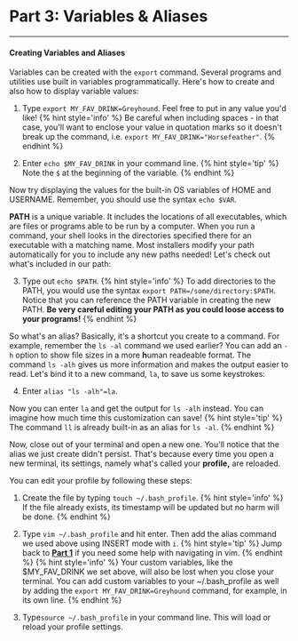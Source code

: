 # Part 3: Variables & Aliases

---

#### Creating Variables and Aliases

Variables can be created with the `export` command. Several programs and utilities use built in variables programmatically. Here's how to create and also how to display variable values:

1. Type `export MY_FAV_DRINK=Greyhound`. Feel free to put in any value you'd like!
    {% hint style='info' %}
Be careful when including spaces - in that case, you'll want to enclose your value in quotation marks so it doesn't break up the command, i.e. `export MY_FAV_DRINK="Horsefeather"`.
    {% endhint %}

2. Enter `echo $MY_FAV_DRINK` in your command line.
    {% hint style='tip' %}
Note the `$` at the beginning of the variable.
    {% endhint %}

  Now try displaying the values for the built-in OS variables of HOME and USERNAME. Remember, you should use the syntax `echo $VAR`.

  **PATH** is a unique variable. It includes the locations of all executables, which are files or programs able to be run by a computer. When you run a command, your shell looks in the directories specified there for an executable with a matching name. Most installers modify your path automatically for you to include any new paths needed! Let's check out what's included in our path:

3. Type out `echo $PATH`.
    {% hint style='info' %}
To add directories to the PATH, you would use the syntax `export PATH=/some/directory:$PATH`. Notice that you can reference the PATH variable in creating the new PATH. **Be very careful editing your PATH as you could loose access to your programs!**
    {% endhint %}

  So what's an alias? Basically, it's a shortcut you create to a command. For example, remember the `ls -al` command we used earlier? You can add an `-h` option to show file sizes in a more **h**uman readeable format. The command `ls -alh` gives us more information and makes the output easier to read. Let's bind it to a new command, `la`, to save us some keystrokes:

4. Enter `alias "ls -alh"=la`.

  Now you can enter `la` and get the output for `ls -alh` instead. You can imagine how much time this customization can save!
    {% hint style='tip' %}
The command `ll` is already built-in as an alias for `ls -al`.
    {% endhint %}

  Now, close out of your terminal and open a new one. You'll notice that the alias we just create didn't persist. That's because every time you open a new terminal, its settings, namely what's called your **profile,** are reloaded.

You can edit your profile by following these steps:

1. Create the file by typing `touch ~/.bash_profile`.
    {% hint style='info' %}
If the file already exists, its timestamp will be updated but no harm will be done.
    {% endhint %}

2. Type `vim ~/.bash_profile` and hit enter. Then add the alias command we used above using INSERT mode with `i`.
    {% hint style='tip' %}
Jump back to [**Part 1**](/part-1-navigation-and-basics.md) if you need some help with navigating in vim.
    {% endhint %}
    {% hint style='info' %}
Your custom variables, like the $MY_FAV_DRINK we set above, will also be lost when you close your terminal. You can add custom variables to your ~/.bash_profile as well by adding the `export MY_FAV_DRINK=Greyhound` command, for example, in its own line.
    {% endhint %}

3. Type`source ~/.bash_profile` in your command line. This will load or reload your profile settings.
